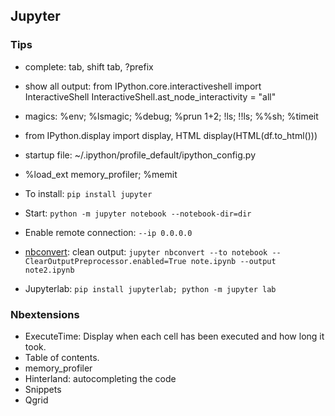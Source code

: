 ## Jupyter
### Tips
* complete: tab, shift tab, ?prefix
* show all output: from IPython.core.interactiveshell import InteractiveShell
InteractiveShell.ast_node_interactivity = "all"
* magics: %env; %lsmagic; %debug; %prun 1+2; !ls; !!ls; %%sh; %timeit
* from IPython.display import display, HTML
display(HTML(df.to_html()))
* startup file: ~/.ipython/profile_default/ipython_config.py
* %load_ext memory_profiler; %memit

* To install: `pip install jupyter`
* Start: `python -m jupyter notebook --notebook-dir=dir`
* Enable remote connection: `--ip 0.0.0.0`
* [nbconvert](https://nbconvert.readthedocs.io/en/latest/): clean output: `jupyter nbconvert --to notebook --ClearOutputPreprocessor.enabled=True note.ipynb --output note2.ipynb`
* Jupyterlab: `pip install jupyterlab; python -m jupyter lab`


### Nbextensions
* ExecuteTime: Display when each cell has been executed and how long it took.
* Table of contents.
* memory_profiler
* Hinterland: autocompleting the code
* Snippets
* Qgrid

